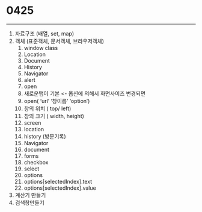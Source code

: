 # 0425

---

1. 자료구조 (배열, set, map)
2. 객체 (표준객체, 문서객체, 브라우저객체)
    1.  window class
    2. Location
    3. Document
    4. History
    5. Navigator
    6. alert
    7. open
    8. 새로운탭이 기본 <- 옵션에 의해서 화면사이즈 변경되면
    9. open( ‘url’ ‘창이름’ ‘option’)
    10. 창의 위치 ( top/ left)
    11. 창의 크기 ( width, height)
    12. screen
    13. location
    14. history (방문기록)
    15. Navigator
    16. document
    17. forms
    18. checkbox
    19. select
    20. options
    21. options[selectedIndex].text
    22. options[selectedIndex].value
3. 계산기 만들기
4. 검색창만들기
